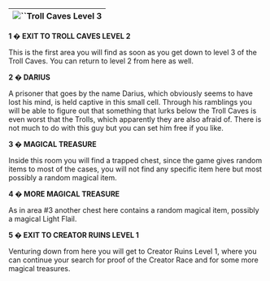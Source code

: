 | ![](https://www.gamebanshee.com/neverwinternights/nwnwalkthrough/maps/trollcaves_lvl3.jpg)``Troll Caves Level 3 |
| :------------------------------------------------------------------------------------------------------------------: |

**1 � EXIT TO TROLL CAVES LEVEL 2**

This is the first area you will find as soon as you get down to level 3 of the Troll Caves. You can return to level 2 from here as well.

**2 � DARIUS**

A prisoner that goes by the name Darius, which obviously seems to have lost his mind, is held captive in this small cell. Through his ramblings you will be able to figure out that something that lurks below the Troll Caves is even worst that the Trolls, which apparently they are also afraid of. There is not much to do with this guy but you can set him free if you like.

**3 � MAGICAL TREASURE**

Inside this room you will find a trapped chest, since the game gives random items to most of the cases, you will not find any specific item here but most possibly a random magical item.

**4 � MORE MAGICAL TREASURE**

As in area #3 another chest here contains a random magical item, possibly a magical Light Flail.

**5 � EXIT TO CREATOR RUINS LEVEL 1**

Venturing down from here you will get to Creator Ruins Level 1, where you can continue your search for proof of the Creator Race and for some more magical treasures.
